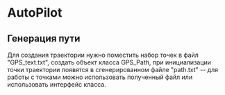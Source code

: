 # AutoPilot
## Генерация пути
Для создания траектории нужно поместить набор точек в файл "GPS_text.txt", 
создать объект класса GPS_Path, 
при инициализации точки траектории появятся в сгенерированном файле "path.txt" -- 
для работы с точками можно использовать полученный файл или использовать интерфейс класса.
